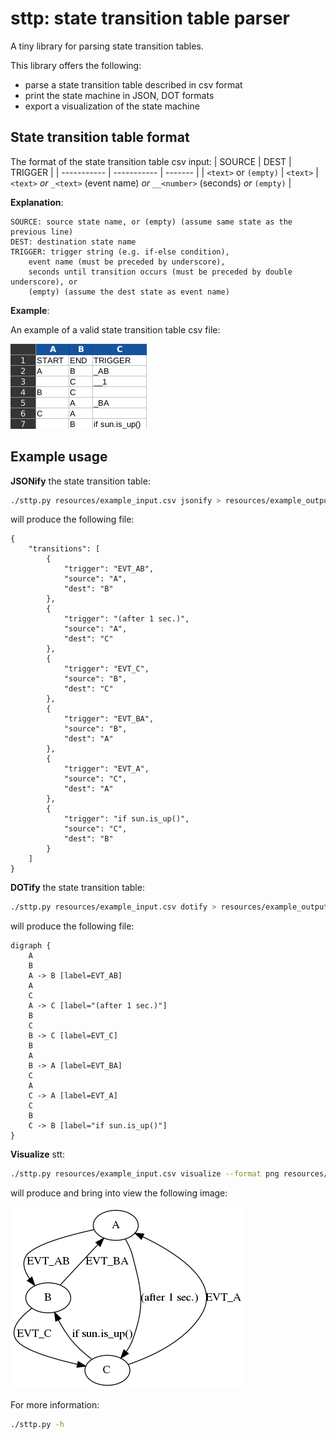 # sttp: state transition table parser
A tiny library for parsing state transition tables.

This library offers the following:
- parse a state transition table described in csv format
- print the state machine in JSON, DOT formats
- export a visualization of the state machine

## State transition table format
The format of the state transition table csv input:
| SOURCE      | DEST | TRIGGER |
| ----------- | ----------- | ------- |
| ``<text>`` or ``(empty)`` | ``<text>`` | ``<text>`` _or_ ``_<text>`` (event name) _or_ ``__<number>`` (seconds) _or_ ``(empty)`` |

**Explanation**:

```
SOURCE: source state name, or (empty) (assume same state as the previous line)
DEST: destination state name
TRIGGER: trigger string (e.g. if-else condition),
	event name (must be preceded by underscore),
	seconds until transition occurs (must be preceded by double underscore), or 
	(empty) (assume the dest state as event name)
```

**Example**:

An example of a valid state transition table csv file:

![alt text](resources/example_input.png)

## Example usage

**JSONify** the state transition table:

```bash
./sttp.py resources/example_input.csv jsonify > resources/example_output.json
```

will produce the following file:

```
{
    "transitions": [
        {
            "trigger": "EVT_AB",
            "source": "A",
            "dest": "B"
        },
        {
            "trigger": "(after 1 sec.)",
            "source": "A",
            "dest": "C"
        },
        {
            "trigger": "EVT_C",
            "source": "B",
            "dest": "C"
        },
        {
            "trigger": "EVT_BA",
            "source": "B",
            "dest": "A"
        },
        {
            "trigger": "EVT_A",
            "source": "C",
            "dest": "A"
        },
        {
            "trigger": "if sun.is_up()",
            "source": "C",
            "dest": "B"
        }
    ]
}
```

**DOTify** the state transition table:

```bash
./sttp.py resources/example_input.csv dotify > resources/example_output.dot
```

will produce the following file:

```
digraph {
	A
	B
	A -> B [label=EVT_AB]
	A
	C
	A -> C [label="(after 1 sec.)"]
	B
	C
	B -> C [label=EVT_C]
	B
	A
	B -> A [label=EVT_BA]
	C
	A
	C -> A [label=EVT_A]
	C
	B
	C -> B [label="if sun.is_up()"]
}
```

**Visualize** stt:

```bash
./sttp.py resources/example_input.csv visualize --format png resources/example_output --view
```

will produce and bring into view the following image:

![alt text](resources/example_output.png)

For more information:

```bash
./sttp.py -h
```
